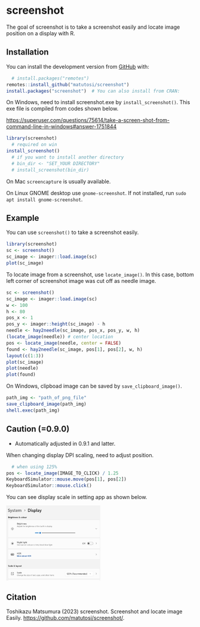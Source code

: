 
<!-- README.md is generated from README.Rmd. Please edit that file -->

# screenshot

<!-- badges: start -->
<!-- badges: end -->

The goal of screenshot is to take a screenshot easily and locate image
position on a display with R.

## Installation

You can install the development version from
[GitHub](https://github.com/) with:

``` r
  # install.packages("remotes")
remotes::install_github("matutosi/screenshot")
install.packages("screenshot")  # You can also install from CRAN:
```

On Windows, need to install screenshot.exe by `install_screenshot()`.
This exe file is compiled from codes shown below.

<https://superuser.com/questions/75614/take-a-screen-shot-from-command-line-in-windows#answer-1751844>

``` r
library(screenshot)
  # required on win
install_screenshot()
  # if you want to install another directory
  # bin_dir <- "SET_YOUR DIRECTORY"
  # install_screenshot(bin_dir)
```

On Mac `screencapture` is usually available.

On Linux GNOME desktop use `gnome-screenshot`. If not installed, run
`sudo apt install gnome-screenshot`.

## Example

You can use `screenshot()` to take a screenshot easily.

``` r
library(screenshot)
sc <- screenshot()
sc_image <- imager::load.image(sc)
plot(sc_image)
```

To locate image from a screenshot, use `locate_image()`. In this case,
bottom left corner of screenshot image was cut off as needle image.

``` r
sc <- screenshot()
sc_image <- imager::load.image(sc)
w <- 100
h <- 80
pos_x <- 1
pos_y <- imager::height(sc_image) - h
needle <- hay2needle(sc_image, pos_x, pos_y, w, h)
(locate_image(needle)) # center location
pos <- locate_image(needle, center = FALSE)
found <- hay2needle(sc_image, pos[1], pos[2], w, h)
layout(c(1:3))
plot(sc_image)
plot(needle)
plot(found)
```

On Windows, clipboad image can be saved by `save_clipboard_image()`.

``` r
path_img <- "path_of_png_file"
save_clipboard_image(path_img)
shell.exec(path_img)
```

## Caution (=0.9.0)

- Automatically adjusted in 0.9.1 and latter.

When changing display DPI scaling, need to adjust position.

``` r
  # when using 125%
pos <- locate_image(IMAGE_TO_CLICK) / 1.25
KeyboardSimulator::mouse.move(pos[1], pos[2])
KeyboardSimulator::mouse.click()
```

You can see display scale in setting app as shown below.

<img width="50%" src="./img/displaysettings.png">

## Citation

Toshikazu Matsumura (2023) screenshot. Screenshot and locate image
Easily. <https://github.com/matutosi/screenshot/>.
